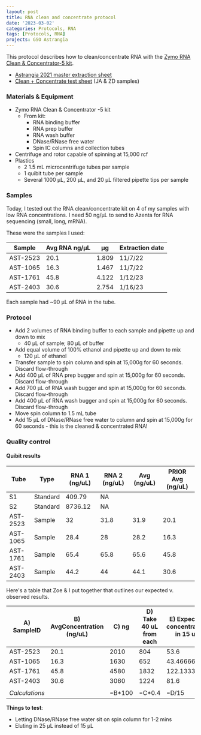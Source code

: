 ```yaml
---
layout: post
title: RNA clean and concentrate protocol 
date: '2023-03-02'
categories: Protocols, RNA
tags: [Protocols, RNA]
projects: GSO Astrangia 
---
```


This protocol describes how to clean/concentrate RNA with the [Zymo RNA Clean & Concentrator-5 kit](https://www.zymoresearch.com/products/rna-clean-concentrator-5). 

- [Astrangia 2021 master extraction sheet](https://docs.google.com/spreadsheets/d/1inGyWAlwnnSJXvDR5anFCuhebnuQkrmizTKb37Thg_0/edit#gid=1846471493)
- [Clean + Concentrate test sheet](https://docs.google.com/spreadsheets/d/1kxe8YRLCuoOeKmdYfhXtNh23e5-N2kOQmyhU63M7pk0/edit#gid=785181220) (JA & ZD samples)

### Materials & Equipment 

- Zymo RNA Clean & Concentrator -5 kit
	- From kit:
		- RNA binding buffer 
		- RNA prep buffer 
		- RNA wash buffer 
		- DNase/RNase free water
		- Spin IC columns and collection tubes 
- Centrifuge and rotor capable of spinning at 15,000 rcf
- Plastics 
	- 2 1.5 mL microcentrifuge tubes per sample
	- 1 quibit tube per sample 
	- Several 1000 µL, 200 µL, and 20 µL filtered pipette tips per sample

### Samples 

Today, I tested out the RNA clean/concentrate kit on 4 of my samples with low RNA concentrations. I need 50 ng/µL to send to Azenta for RNA sequencing (small, long, mRNA). 

These were the samples I used: 

| Sample   | Avg RNA ng/µL | µg    | Extraction date |
| -------- | ------------- | ----- | --------------- |
| AST-2523 | 20.1          | 1.809 | 11/7/22         |
| AST-1065 | 16.3          | 1.467 | 11/7/22         |
| AST-1761 | 45.8          | 4.122 | 1/12/23         |
| AST-2403 | 30.6          | 2.754 | 1/16/23         |

Each sample had ~90 µL of RNA in the tube. 

### Protocol 

- Add 2 volumes of RNA binding buffer to each sample and pipette up and down to mix 
	- 40 µL of sample; 80 µL of buffer
- Add equal volume of 100% ethanol and pipette up and down to mix 
	- 120 µL of ethanol 
- Transfer sample to spin column and spin at 15,000g for 60 seconds. Discard flow-through 
- Add 400 µL of RNA prep bugger and spin at 15,000g for 60 seconds. Discard flow-through 
- Add 700 µL of RNA wash bugger and spin at 15,000g for 60 seconds. Discard flow-through 
- Add 400 µL of RNA wash bugger and spin at 15,000g for 60 seconds. Discard flow-through 
- Move spin column to 1.5 mL tube
- Add 15 µL of DNase/RNase free water to column and spin at 15,000g for 60 seconds - this is the cleaned & concentrated RNA!

### Quality control 

#### Quibit results 

| Tube     | Type     | RNA 1 (ng/uL) | RNA 2 (ng/uL) | Avg (ng/uL) | PRIOR Avg (ng/uL) |
| -------- | -------- | ------------- | ------------- | ----------- | ----------------- |
| S1       | Standard | 409.79        | NA            |             |                   |
| S2       | Standard | 8736.12       | NA            |             |                   |
| AST-2523 | Sample   | 32            | 31.8          | 31.9        | 20.1              |
| AST-1065 | Sample   | 28.4          | 28            | 28.2        | 16.3              |
| AST-1761 | Sample   | 65.4          | 65.8          | 65.6        | 45.8              |
| AST-2403 | Sample   | 44.2          | 44            | 44.1        | 30.6              |

Here's a table that Zoe & I put together that outlines our expected v. observed results. 

| A) SampleID | B) AvgConcentration (ng/uL) | C) ng  | D) Take 40 uL from each | E) Expected concentration in 15 uL | F) Avg concentration post-kit | G) ng post-kit | % RNA recovered |
| ----------- | --------------------------- | ------ | ----------------------- | ---------------------------------- | ----------------------------- | -------------- | --------------- |
| AST-2523    | 20.1                        | 2010   | 804                     | 53.6                               | 31.9                          | 478.5          | 0.5951493       |
| AST-1065    | 16.3                        | 1630   | 652                     | 43.4666667                         | 28.2                          | 423            | 0.648773        |
| AST-1761    | 45.8                        | 4580   | 1832                    | 122.133333                         | 65.6                          | 984            | 0.5371179       |
| AST-2403    | 30.6                        | 3060   | 1224                    | 81.6                               | 44.1                          | 661.5          | 0.5404412       |
|             |                             |        |                         |                                    |                               |                |                 |
| *Calculations*             |                             | =B\*100 | =C\*0.4                  | =D/15                               |                               | =H\*15          | =G/D             |

**Things to test**: 

- Letting DNase/RNase free water sit on spin column for 1-2 mins
- Eluting in 25 µL instead of 15 µL